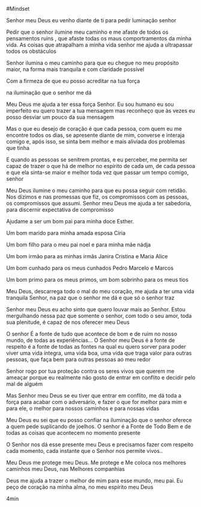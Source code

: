 #Mindset 

Senhor meu Deus eu venho diante de ti para pedir luminação senhor

Pedir que o senhor ilumine meu caminho e me afaste de todos os pensamentos ruins , que afaste todas os maus comportramentos da minha vida. As coisas que atrapalham a minha vida senhor me ajuda a ultrapassar todos os obstáculos

Senhor ilumina o meu caminho para que eu chegue no meu propósito maior,  na forma mais tranquila e com claridade possível

Com a firmeza de que eu posso acreditar na tua força

na iluminação que o senhor me dá

Meu Deus me ajuda a ter essa força Senhor. Eu sou humano eu sou imperfeito eu quero trazer a tua mensagem mas reconheço que às vezes eu posso desviar um pouco da sua mensagem

Mas o que eu desejo de coração é que cada pessoa, com quem eu me encontre todos os dias, se apresente diante de mim, converse e interaja comigo e, após isso, se sinta bem melhor e mais aliviada dos problemas que tinha

E quando as pessoas se senitrem prontas, e eu perceber, me permita ser capaz de trazer o que há de melhor no espírito de cada um, de cada pessoa e que ela sinta-se maior e melhor toda vez que passar um tempo comigo, senhor

Meu Deus ilumine o meu caminho para que eu possa seguir com retidão. Nos dízimos e nas promessas que fiz, os compromissos com as pessoas, os compromissos que assumi. Senhor meu Deus me ajuda a ter sabedoria, para discernir expectativa de compromisso

Ajudame a ser um bom pai para minha doce Esther.

Um bom marido para minha amada esposa Círia

Um bom filho para o meu pai noel e para minha mãe nádja

Um bom irmão para as minhas irmãs Janira Cristina e Maria Alice

Um bom cunhado para os meus cunhados Pedro Marcelo e Marcos

Um bom primo para os meus primos, um bom sobrinho para os meus tios

Meu Deus, descarrega todo o mal do meu coração, me ajuda a ter uma vida tranquila Senhor, na paz que o senhor me dá e que só o senhor traz

Senhor meu Deus eu acho sinto que quero louvar mais ao Senhor. Estou mergulhando  nessa paz que somente o senhor, com todo o seu amor, toda sua plenitude, é capaz de nos oferecer meu Deus

O senhor É a fonte de tudo que acontece de bom e de ruim no nosso
 mundo, de todas as experiências... O Senhor meu Deus é a fonte de respeito é a fonte de todas as fontes na qual eu quero sorver para poder viver uma vida íntegra, uma vida boa, uma vida que traga valor para outras pessoas, que faça bem para outras pessoas ao meu redor

Senhor rogo por tua proteção contra os seres vivos que querem me ameaçar porque eu realmente não gosto de entrar em conflito e decidir pelo mal de alguém

Mas Senhor meu Deus se eu tiver que entrar em conflito, me dá toda a força para acabar com o adversário, e fazer o que for melhor para mim e para ele, o melhor  para nossos caminhos e para nossas vidas

Meu Deus eu sei que eu posso confiar na iluminação que o senhor oferece a quem pede suplicando de joelhos. O senhor é a Fonte de Todo Bem e de todas as coisas que acontecem no momento presente

O Senhor nos dá esse presente meu Deus e precisamos fazer com respeito cada momento, cada instante que o Senhor nos permite vivos..

Meu Deus me protege meu Deus. Me protege e Me coloca nos melhores caminhos meu Deus, nas Melhores companhias

Deus me ajuda a trazer o melhor de mim para esse mundo, meu pai. Eu peço de coração na minha alma, no meu espírito meu Deus

4min




